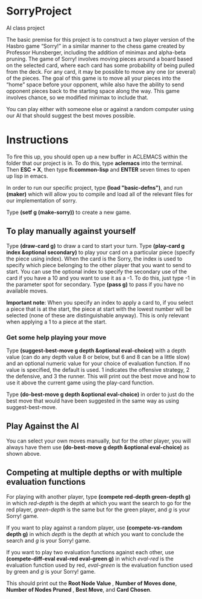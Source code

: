 # SorryProject
AI class project

The basic premise for this project is to construct a two player version of the Hasbro game “Sorry!” 
in a similar manner to the chess game created by Professor Hunsberger, including the addition of minimax 
and alpha-beta pruning. The game of Sorry! involves moving pieces around a board based on the selected
card, where each card has some probability of being pulled from the deck. For any card, it may be possible
to move any one (or several) of the pieces. The goal of this game is to move all your pieces into the 
“home” space before your opponent, while also have the ability to send opponent pieces back to the starting
space along the way. This game involves chance, so we modified minimax to include that.

You can play either with someone else or against a random computer using our AI that should suggest the best
moves possible. 

<h1> Instructions </h1>
<newline>
<newline>
To fire this up, you should open up a new buffer in ACLEMACS within the folder that our project
  is in. To do this, type <b>aclemacs</b> into the terminal. Then <b>ESC + X</b>, then type <b>fi:common-lisp</b> and <b>ENTER</b> seven times to open up lisp in emacs.

In order to run our specific project, type **(load "basic-defns")**, and run **(maker)** which will allow you to compile and load all of the relevant files for our implementation of sorry.

Type **(setf g (make-sorry))** to create a new game.

<h2> To play manually against yourself </h2>

Type **(draw-card g)** to draw a card to start your turn.
Type **(play-card g index &optional secondary)** to play your card on a particular piece (specify the piece using index). 
When the card is the Sorry, the index is used to specify which piece belonging to the other player that you want to send to start.
You can use the optional index to specify the secondary use of the card if you have a 10 and you want to use it as a -1. To do this, just type -1 in the parameter spot for secondary.
Type **(pass g)** to pass if you have no available moves.

**Important note**: When you specify an index to apply a card to, if you select a piece that is at the start, the piece at start with the lowest number will be selected (none of these are distinguishable anyway). This is only relevant when applying a 1 to a piece at the start.

<h3> Get some help playing your move </h3>

Type **(suggest-best-move g depth &optional eval-choice)** with a depth value (can do any depth value 8 or below, but 6 and 8 can be a little slow) and an optional numeric value for your choice of evaluation function. If no value is specified, the default is used. 1 indicates the offensive strategy, 2 the defensive, and 3 the runner. This will print out the best move and how to use it above the current game using the play-card function.

Type **(do-best-move g depth &optional eval-choice)** in order to just do the best move that would have been suggested in the same way as using suggest-best-move.

<h2>Play Against the AI</h2>

You can select your own moves manually, but for the other player, you will always have them use <b>(do-best-move g depth &optional eval-choice)</b> as shown above.

<h2> Competing at multiple depths or with multiple evaluation functions </h2>

For playing with another player, type **(compete red-depth green-depth g)** in which <i> red-depth </i> is the depth at which
you want the search to go for the red player, <i>green-depth</i> is the same but for the green player, and <i>g</i> is your 
Sorry! game.

If you want to play against a random player, use **(compete-vs-random depth g)** in which <i>depth</i> is the depth at which
you want to conclude the search and <i>g</i> is your Sorry! game. 

If you want to play two evaluation functions against each other, use **(compete-diff-eval eval-red eval-green g)** in which <i>eval-red</i> is the evaluation function used by red, <i>eval-green</i> is the evaluation function used by green and <i>g</i> is your Sorry! game. 


This should print out the <b> Root Node Value </b>, <b>Number of Moves done</b>, <b> Number of Nodes Pruned </b>, 
<b> Best Move</b>, and <b>Card Chosen</b>.
